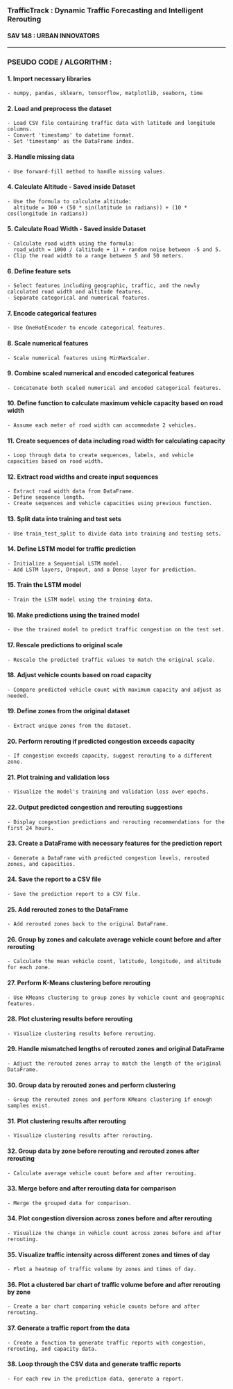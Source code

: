 
<h3> TrafficTrack : Dynamic Traffic Forecasting and Intelligent Rerouting </h3>
<h4> SAV 148 : URBAN INNOVATORS </h4>

<hr>

<h3> PSEUDO CODE / ALGORITHM : </h3>

#### 1. Import necessary libraries
    - numpy, pandas, sklearn, tensorflow, matplotlib, seaborn, time

#### 2. Load and preprocess the dataset
    - Load CSV file containing traffic data with latitude and longitude columns.
    - Convert 'timestamp' to datetime format.
    - Set 'timestamp' as the DataFrame index.

#### 3. Handle missing data
    - Use forward-fill method to handle missing values.

#### 4. Calculate Altitude - Saved inside Dataset
    - Use the formula to calculate altitude:
      altitude = 300 + (50 * sin(latitude in radians)) + (10 * cos(longitude in radians))

#### 5. Calculate Road Width - Saved inside Dataset
    - Calculate road width using the formula:
      road_width = 1000 / (altitude + 1) + random noise between -5 and 5.
    - Clip the road width to a range between 5 and 50 meters.

#### 6. Define feature sets
    - Select features including geographic, traffic, and the newly calculated road width and altitude features.
    - Separate categorical and numerical features.

#### 7. Encode categorical features
    - Use OneHotEncoder to encode categorical features.

#### 8. Scale numerical features
    - Scale numerical features using MinMaxScaler.

#### 9. Combine scaled numerical and encoded categorical features
    - Concatenate both scaled numerical and encoded categorical features.

#### 10. Define function to calculate maximum vehicle capacity based on road width
    - Assume each meter of road width can accommodate 2 vehicles.

#### 11. Create sequences of data including road width for calculating capacity
    - Loop through data to create sequences, labels, and vehicle capacities based on road width.

#### 12. Extract road widths and create input sequences
    - Extract road width data from DataFrame.
    - Define sequence length.
    - Create sequences and vehicle capacities using previous function.

#### 13. Split data into training and test sets
    - Use train_test_split to divide data into training and testing sets.

#### 14. Define LSTM model for traffic prediction
    - Initialize a Sequential LSTM model.
    - Add LSTM layers, Dropout, and a Dense layer for prediction.

#### 15. Train the LSTM model
    - Train the LSTM model using the training data.

#### 16. Make predictions using the trained model
    - Use the trained model to predict traffic congestion on the test set.

#### 17. Rescale predictions to original scale
    - Rescale the predicted traffic values to match the original scale.

#### 18. Adjust vehicle counts based on road capacity
    - Compare predicted vehicle count with maximum capacity and adjust as needed.

#### 19. Define zones from the original dataset
    - Extract unique zones from the dataset.

#### 20. Perform rerouting if predicted congestion exceeds capacity
    - If congestion exceeds capacity, suggest rerouting to a different zone.

#### 21. Plot training and validation loss
    - Visualize the model's training and validation loss over epochs.

#### 22. Output predicted congestion and rerouting suggestions
    - Display congestion predictions and rerouting recommendations for the first 24 hours.

#### 23. Create a DataFrame with necessary features for the prediction report
    - Generate a DataFrame with predicted congestion levels, rerouted zones, and capacities.

#### 24. Save the report to a CSV file
    - Save the prediction report to a CSV file.

#### 25. Add rerouted zones to the DataFrame
    - Add rerouted zones back to the original DataFrame.

#### 26. Group by zones and calculate average vehicle count before and after rerouting
    - Calculate the mean vehicle count, latitude, longitude, and altitude for each zone.

#### 27. Perform K-Means clustering before rerouting
    - Use KMeans clustering to group zones by vehicle count and geographic features.

#### 28. Plot clustering results before rerouting
    - Visualize clustering results before rerouting.

#### 29. Handle mismatched lengths of rerouted zones and original DataFrame
    - Adjust the rerouted zones array to match the length of the original DataFrame.

#### 30. Group data by rerouted zones and perform clustering
    - Group the rerouted zones and perform KMeans clustering if enough samples exist.

#### 31. Plot clustering results after rerouting
    - Visualize clustering results after rerouting.

#### 32. Group data by zone before rerouting and rerouted zones after rerouting
    - Calculate average vehicle count before and after rerouting.

#### 33. Merge before and after rerouting data for comparison
    - Merge the grouped data for comparison.

#### 34. Plot congestion diversion across zones before and after rerouting
    - Visualize the change in vehicle count across zones before and after rerouting.

#### 35. Visualize traffic intensity across different zones and times of day
    - Plot a heatmap of traffic volume by zones and times of day.

#### 36. Plot a clustered bar chart of traffic volume before and after rerouting by zone
    - Create a bar chart comparing vehicle counts before and after rerouting.

#### 37. Generate a traffic report from the data
    - Create a function to generate traffic reports with congestion, rerouting, and capacity data.

#### 38. Loop through the CSV data and generate traffic reports
    - For each row in the prediction data, generate a report.
